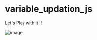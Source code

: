 # variable_updation_js

Let's Play with it !!

![image](https://github.com/dmmoradiya/variable_updation_js/assets/102480018/67e15f69-a9f1-44ea-a9b6-2969be9b2d28)
